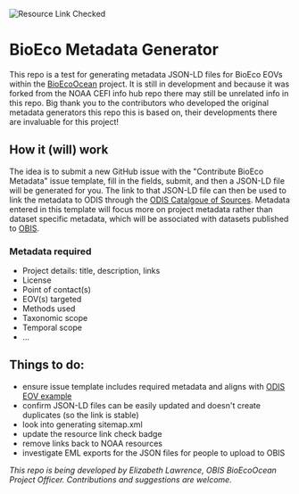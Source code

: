 ![Resource Link Checked](https://github.com/NOAA-CEFI-Portal/CEFI-info-hub-list/actions/workflows/gha_check_link_daily.yml/badge.svg)

# BioEco Metadata Generator

This repo is a test for generating metadata JSON-LD files for BioEco EOVs within the [BioEcoOcean](https://bioecoocean.org/) project. It is still in development and because it was forked from the NOAA CEFI info hub repo there may still be unrelated info in this repo. Big thank you to the contributors who developed the original metadata generators this repo this is based on, their developments there are invaluable for this project!

## How it (will) work

The idea is to submit a new GitHub issue with the "Contribute BioEco Metadata" issue template, fill in the fields, submit, and then a JSON-LD file will be generated for you. The link to that JSON-LD file can then be used to link the metadata to ODIS through the [ODIS Catalgoue of Sources](https://catalogue.odis.org/). Metadata entered in this template will focus more on project metadata rather than dataset specific metadata, which will be associated with datasets published to [OBIS](https://obis.org/).

### Metadata required
- Project details: title, description, links
- License
- Point of contact(s)
- EOV(s) targeted
- Methods used
- Taxonomic scope
- Temporal scope
- ...


## Things to do:
- ensure issue template includes required metadata and aligns with [ODIS EOV example](https://book.odis.org/thematics/variables/index.html)
- confirm JSON-LD files can be easily updated and doesn't create duplicates (so the link is stable)
- look into generating sitemap.xml
- update the resource link check badge
- remove links back to NOAA resources
- investigate EML exports for the JSON files for people to upload to OBIS


_This repo is being developed by Elizabeth Lawrence, OBIS BioEcoOcean Project Officer. Contributions and suggestions are welcome._
